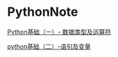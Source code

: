 # PythonNote

[Python基础（一）- 数据类型及运算符](https://github.com/liuhea/PythonPractice/blob/275afbeb5e4e7c0ea4889c184d7a4dc5ce7cdcee/note/Python%E5%9F%BA%E7%A1%80%EF%BC%88%E4%B8%80%EF%BC%89-%20%E6%95%B0%E6%8D%AE%E7%B1%BB%E5%9E%8B%E5%8F%8A%E8%BF%90%E7%AE%97%E7%AC%A6.md)

[python基础（二）-语句及变量](https://github.com/liuhea/PythonPractice/blob/master/note/python%E5%9F%BA%E7%A1%80%EF%BC%88%E4%BA%8C%EF%BC%89-%E8%AF%AD%E5%8F%A5%E5%8F%8A%E5%8F%98%E9%87%8F.md)
